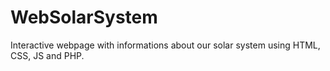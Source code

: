 # WebSolarSystem
Interactive webpage with informations about our solar system using HTML, CSS, JS and PHP. 
